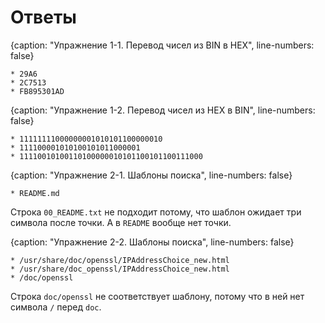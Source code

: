 # Ответы

{caption: "Упражнение 1-1. Перевод чисел из BIN в HEX", line-numbers: false}
```
* 29A6
* 2C7513
* FB895301AD
```

{caption: "Упражнение 1-2. Перевод чисел из HEX в BIN", line-numbers: false}
```
* 11111111000000001010101100000010
* 111100001010100101011000001
* 11110010100110100000010101100101100111000
```

{caption: "Упражнение 2-1. Шаблоны поиска", line-numbers: false}
```
* README.md
```
Строка `00_README.txt` не подходит потому, что шаблон ожидает три символа после точки. А в `README` вообще нет точки.

{caption: "Упражнение 2-2. Шаблоны поиска", line-numbers: false}
```
* /usr/share/doc/openssl/IPAddressChoice_new.html
* /usr/share/doc_openssl/IPAddressChoice_new.html
* /doc/openssl
```
Строка `doc/openssl` не соответствует шаблону, потому что в ней нет символа `/` перед `doc`.